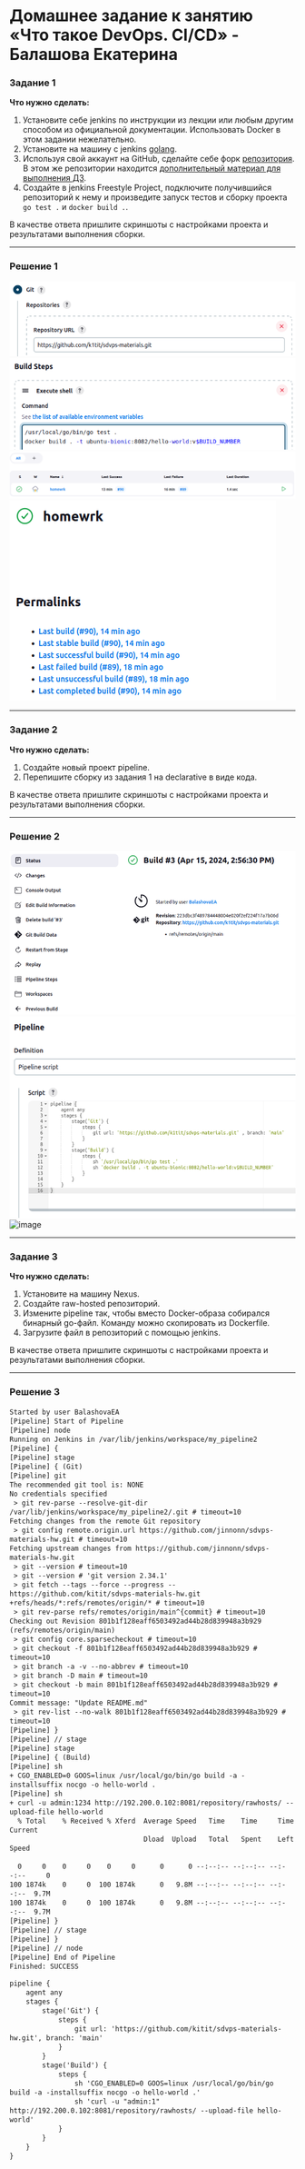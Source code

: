 # Домашнее задание к занятию «Что такое DevOps. СI/СD» - Балашова Екатерина

### Задание 1

**Что нужно сделать:**

1. Установите себе jenkins по инструкции из лекции или любым другим способом из официальной документации. Использовать Docker в этом задании нежелательно.
2. Установите на машину с jenkins [golang](https://golang.org/doc/install).
3. Используя свой аккаунт на GitHub, сделайте себе форк [репозитория](https://github.com/netology-code/sdvps-materials.git). В этом же репозитории находится [дополнительный материал для выполнения ДЗ](https://github.com/netology-code/sdvps-materials/blob/main/CICD/8.2-hw.md).
3. Создайте в jenkins Freestyle Project, подключите получившийся репозиторий к нему и произведите запуск тестов и сборку проекта ```go test .``` и  ```docker build .```.

В качестве ответа пришлите скриншоты с настройками проекта и результатами выполнения сборки.

---

### Решение 1

![image](https://github.com/k1tit/netology-DevOps-hw/blob/main/1.png)
![image](https://github.com/k1tit/netology-DevOps-hw/blob/main/2.png)
![image](https://github.com/k1tit/netology-DevOps-hw/blob/main/3.png)
![image](https://github.com/k1tit/netology-DevOps-hw/blob/main/4.png)

---

### Задание 2

**Что нужно сделать:**

1. Создайте новый проект pipeline.
2. Перепишите сборку из задания 1 на declarative в виде кода.

В качестве ответа пришлите скриншоты с настройками проекта и результатами выполнения сборки.

---

### Решение 2

![image](https://github.com/k1tit/netology-DevOps-hw/blob/main/2.1.png)
![image](https://github.com/k1tit/netology-DevOps-hw/blob/main/2.2.png)
![image]()

---

### Задание 3

**Что нужно сделать:**

1. Установите на машину Nexus.
2. Создайте raw-hosted репозиторий.
3. Измените pipeline так, чтобы вместо Docker-образа собирался бинарный go-файл. Команду можно скопировать из Dockerfile.
4. Загрузите файл в репозиторий с помощью jenkins.

В качестве ответа пришлите скриншоты с настройками проекта и результатами выполнения сборки.

---

### Решение 3
```
Started by user BalashovaEA
[Pipeline] Start of Pipeline
[Pipeline] node
Running on Jenkins in /var/lib/jenkins/workspace/my_pipeline2
[Pipeline] {
[Pipeline] stage
[Pipeline] { (Git)
[Pipeline] git
The recommended git tool is: NONE
No credentials specified
 > git rev-parse --resolve-git-dir /var/lib/jenkins/workspace/my_pipeline2/.git # timeout=10
Fetching changes from the remote Git repository
 > git config remote.origin.url https://github.com/jinnonn/sdvps-materials-hw.git # timeout=10
Fetching upstream changes from https://github.com/jinnonn/sdvps-materials-hw.git
 > git --version # timeout=10
 > git --version # 'git version 2.34.1'
 > git fetch --tags --force --progress -- https://github.com/kitit/sdvps-materials-hw.git +refs/heads/*:refs/remotes/origin/* # timeout=10
 > git rev-parse refs/remotes/origin/main^{commit} # timeout=10
Checking out Revision 801b1f128eaff6503492ad44b28d839948a3b929 (refs/remotes/origin/main)
 > git config core.sparsecheckout # timeout=10
 > git checkout -f 801b1f128eaff6503492ad44b28d839948a3b929 # timeout=10
 > git branch -a -v --no-abbrev # timeout=10
 > git branch -D main # timeout=10
 > git checkout -b main 801b1f128eaff6503492ad44b28d839948a3b929 # timeout=10
Commit message: "Update README.md"
 > git rev-list --no-walk 801b1f128eaff6503492ad44b28d839948a3b929 # timeout=10
[Pipeline] }
[Pipeline] // stage
[Pipeline] stage
[Pipeline] { (Build)
[Pipeline] sh
+ CGO_ENABLED=0 GOOS=linux /usr/local/go/bin/go build -a -installsuffix nocgo -o hello-world .
[Pipeline] sh
+ curl -u admin:1234 http://192.200.0.102:8081/repository/rawhosts/ --upload-file hello-world
  % Total    % Received % Xferd  Average Speed   Time    Time     Time  Current
                                 Dload  Upload   Total   Spent    Left  Speed

  0     0    0     0    0     0      0      0 --:--:-- --:--:-- --:--:--     0
100 1874k    0     0  100 1874k      0   9.8M --:--:-- --:--:-- --:--:--  9.7M
100 1874k    0     0  100 1874k      0   9.8M --:--:-- --:--:-- --:--:--  9.7M
[Pipeline] }
[Pipeline] // stage
[Pipeline] }
[Pipeline] // node
[Pipeline] End of Pipeline
Finished: SUCCESS
```

```
pipeline {
    agent any
    stages {
        stage('Git') {
            steps {
                git url: 'https://github.com/kitit/sdvps-materials-hw.git', branch: 'main'
            }
        }
        stage('Build') {
            steps {
                sh 'CGO_ENABLED=0 GOOS=linux /usr/local/go/bin/go build -a -installsuffix nocgo -o hello-world .'
                sh 'curl -u "admin:1" http://192.200.0.102:8081/repository/rawhosts/ --upload-file hello-world'
            }
        }
    }
}
```




